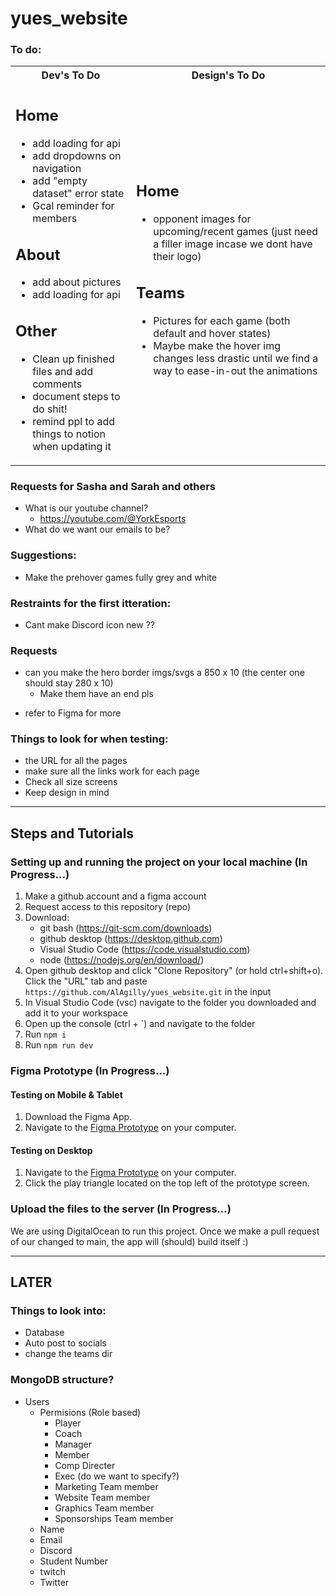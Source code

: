 # yues_website

### To do:
<table>
<tr>
<th> Dev's To Do </th>
<th> Design's To Do </th>
</tr>
<tr>
<td>


Home
---
- add loading for api
- add dropdowns on navigation
- add "empty dataset" error state
- Gcal reminder for members

About
---
- add about pictures
- add loading for api

Other
---
- Clean up finished files and add comments
- document steps to do shit!
- remind ppl to add things to notion when updating it

</td>
<td>

Home
---
- opponent images for upcoming/recent games (just need a filler image incase we dont have their logo)

Teams
---
- Pictures for each game (both default and hover states)
 - Maybe make the hover img changes less drastic until we find a way to ease-in-out the animations


</td>
</tr>
</table>

### Requests for Sasha and Sarah and others
- What is our youtube channel?
    -  https://youtube.com/@YorkEsports
- What do we want our emails to be?

### Suggestions:
- Make the prehover games fully grey and white

### Restraints for the first itteration:
- Cant make Discord icon new ??

### Requests
- can you make the hero border imgs/svgs a 850 x 10 (the center one should stay 280 x 10)
    - Make them have an end pls
* refer to Figma for more

### Things to look for when testing:
- the URL for all the pages
- make sure all the links work for each page
- Check all size screens
- Keep design in mind

--------------------------------------

## Steps and Tutorials

### Setting up and running the project on your local machine (In Progress...)

1. Make a github account and a figma account 
2. Request access to this repository (repo)
3. Download:
    - git bash (https://git-scm.com/downloads)
    - github desktop (https://desktop.github.com)
    - Visual Studio Code (https://code.visualstudio.com)
    - node (https://nodejs.org/en/download/)
4. Open github desktop and click "Clone Repository" (or hold ctrl+shift+o). Click the "URL" tab and paste `https://github.com/AlAgilly/yues_website.git` in the input 
5. In Visual Studio Code (vsc) navigate to the folder you downloaded and add it to your workspace
6. Open up the console (ctrl + `) and navigate to the folder
7. Run `npm i`
8. Run `npm run dev`
### Figma Prototype (In Progress...)
#### Testing on Mobile & Tablet
1. Download the Figma App.
2. Navigate to the [Figma Prototype](https://www.figma.com/proto/U5EAS9EbPx4KpyezKQaguB/YUES-2022-23-WEBSITE?node-id=304%3A3189&scaling=scale-down-width&page-id=53%3A2&starting-point-node-id=304%3A3189) on your computer.

#### Testing on Desktop
1. Navigate to the [Figma Prototype](https://www.figma.com/proto/U5EAS9EbPx4KpyezKQaguB/YUES-2022-23-WEBSITE?node-id=304%3A3189&scaling=scale-down-width&page-id=53%3A2&starting-point-node-id=304%3A3189) on your computer.
2. Click the play triangle located on the top left of the prototype screen.


### Upload the files to the server (In Progress...)

We are using DigitalOcean to run this project. Once we make a pull request of our changed to main, the app will (should) build itself :)

--------------------------------------

## LATER

### Things to look into:
- Database
- Auto post to socials
- change the teams dir

### MongoDB structure?
- Users
    - Permisions (Role based)
        - Player
        - Coach
        - Manager
        - Member
        - Comp Directer
        - Exec (do we want to specify?)
        - Marketing Team member
        - Website Team member
        - Graphics Team member
        - Sponsorships Team member
    - Name
    - Email
    - Discord
    - Student Number
    - twitch
    - Twitter